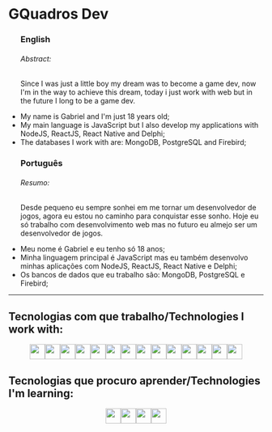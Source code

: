 <h1> GQuadros Dev </h1>
 
<ul>
  <h3>English</h3>
  <p>
    <h6>Abstract:</h6>
    Since I was just a little boy my dream was to become a game dev, now I'm in the way to achieve this dream, today i just work with web but in the future I long to be a game dev.
  </p>
  
  <li>My name is Gabriel and I'm just 18 years old;</li>
  <li>My main language is JavaScript but I also develop my applications with NodeJS, ReactJS, React Native and Delphi;</li>
  <li>The databases I work with are: MongoDB, PostgreSQL and Firebird;</li>
</ul>

<ul>
  <h3>Português</h3>
  <p>
    <h6>Resumo:</h6>
    Desde pequeno eu sempre sonhei em me tornar um desenvolvedor de jogos, agora eu estou no caminho para conquistar esse sonho. Hoje eu só trabalho com desenvolvimento web mas no futuro eu almejo ser um desenvolvedor de jogos.
  </p>
  
  <li>Meu nome é Gabriel e eu tenho só 18 anos;</li>
  <li>Minha linguagem principal é JavaScript mas eu também desenvolvo minhas aplicações com NodeJS, ReactJS, React Native e Delphi;</li>
  <li>Os bancos de dados que eu trabalho são: MongoDB, PostgreSQL e Firebird;</li>
</ul>

<hr>

<h2>Tecnologias com que trabalho/Technologies I work with: </h2>
<div style='display:flex; justify-content:center;'> 
  <img src="https://user-images.githubusercontent.com/25181517/183897015-94a058a6-b86e-4e42-a37f-bf92061753e5.png" width="30px" height="30px"> 
  <img src="https://user-images.githubusercontent.com/25181517/192108891-d86b6220-e232-423a-bf5f-90903e6887c3.png" width="30px" height="30px"> 
  <img src="https://user-images.githubusercontent.com/25181517/192109061-e138ca71-337c-4019-8d42-4792fdaa7128.png" width="30px" height="30px"> 
  <img src="https://user-images.githubusercontent.com/25181517/192158954-f88b5814-d510-4564-b285-dff7d6400dad.png" width="30px" height="30px"> 
  <img src="https://user-images.githubusercontent.com/25181517/183898674-75a4a1b1-f960-4ea9-abcb-637170a00a75.png" width="30px" height="30px"> 
  <img src="https://user-images.githubusercontent.com/25181517/183898054-b3d693d4-dafb-4808-a509-bab54cf5de34.png" width="30px" height="30px"> 
  <img src="https://user-images.githubusercontent.com/25181517/117447155-6a868a00-af3d-11eb-9cfe-245df15c9f3f.png" width="30px" height="30px"> 
  <img src="https://user-images.githubusercontent.com/25181517/121401671-49102800-c959-11eb-9f6f-74d49a5e1774.png" width="30px" height="30px"> 
  <img src="https://user-images.githubusercontent.com/25181517/183568594-85e280a7-0d7e-4d1a-9028-c8c2209e073c.png" width="30px" height="30px"> 
  <img src="https://user-images.githubusercontent.com/25181517/183859966-a3462d8d-1bc7-4880-b353-e2cbed900ed6.png" width="30px" height="30px"> 
  <img src="https://user-images.githubusercontent.com/25181517/187955008-981340e6-b4cc-441b-80cf-7a5e94d29e7e.png" width="30px" height="30px">  
  <img src="https://user-images.githubusercontent.com/25181517/117208740-bfb78400-adf5-11eb-97bb-09072b6bedfc.png" width="30px" height="30px"> 
  <img src="https://user-images.githubusercontent.com/25181517/182884177-d48a8579-2cd0-447a-b9a6-ffc7cb02560e.png" width="30px" height="30px"> 
  <img src="https://user-images.githubusercontent.com/25181517/186884150-05e9ff6d-340e-4802-9533-2c3f02363ee3.png" width="30px" height="30px">  
</div>
<h2>Tecnologias que procuro aprender/Technologies I'm learning:</h2>
<div style='display:flex; justify-content:center;'>
  <img src="https://user-images.githubusercontent.com/25181517/183423507-c056a6f9-1ba8-4312-a350-19bcbc5a8697.png" width="30px" height="30px">
  <img src="https://user-images.githubusercontent.com/25181517/183890598-19a0ac2d-e88a-4005-a8df-1ee36782fde1.png" width="30px" height="30px"> 
  <img src="https://github.com/marwin1991/profile-technology-icons/assets/136815194/82df4543-236b-4e45-9604-5434e3faab17" width="30px" height="30px"> 
  <img src="https://user-images.githubusercontent.com/25181517/186884159-4b5e122b-95de-4a32-b10b-7f6fdffa4c5a.png" width="30px" height="30px"> 
</div>
